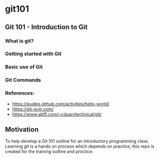# git101

## Git 101 - Introduction to Git

### What is git?

### Getting started with Git

### Basic use of Git

### Git Commands

### References:

- https://guides.github.com/activities/hello-world/
- https://git-scm.com/
- https://www.sbf5.com/~cduan/technical/git/

## Motivation

To help develop a Git 101 outline for an introductory programming class. Learning git is a hands on process which depends on practice, this repo is created for the training outline and proctice.


